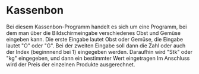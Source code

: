# Kassenbon
Bei diesem Kassenbon-Programm handelt es sich um eine Programm, bei dem man über die Bildschirmeingabe verschiedenes Obst und Gemüse eingeben kann. 
Die erste Eingabe lautet Obst oder Gemüse, die Eingabe lautet "O" oder "G". 
Bei der zweiten Eingabe soll dann die Zahl oder auch der Index (beginnnend bei 1) eingegeben werden. 
Daraufhin wird "Stk" oder "kg" eingegeben, und dann ein bestimmter Wert eingetragen 
Im Anschluss wird der Preis der einzelnen Produkte ausgerechnet.
